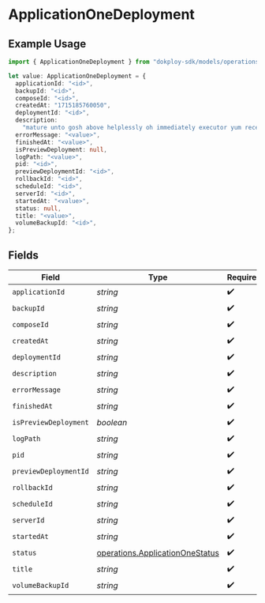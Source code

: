 # ApplicationOneDeployment

## Example Usage

```typescript
import { ApplicationOneDeployment } from "dokploy-sdk/models/operations";

let value: ApplicationOneDeployment = {
  applicationId: "<id>",
  backupId: "<id>",
  composeId: "<id>",
  createdAt: "1715185760050",
  deploymentId: "<id>",
  description:
    "mature unto gosh above helplessly oh immediately executor yum receptor",
  errorMessage: "<value>",
  finishedAt: "<value>",
  isPreviewDeployment: null,
  logPath: "<value>",
  pid: "<id>",
  previewDeploymentId: "<id>",
  rollbackId: "<id>",
  scheduleId: "<id>",
  serverId: "<id>",
  startedAt: "<value>",
  status: null,
  title: "<value>",
  volumeBackupId: "<id>",
};
```

## Fields

| Field                                                                              | Type                                                                               | Required                                                                           | Description                                                                        |
| ---------------------------------------------------------------------------------- | ---------------------------------------------------------------------------------- | ---------------------------------------------------------------------------------- | ---------------------------------------------------------------------------------- |
| `applicationId`                                                                    | *string*                                                                           | :heavy_check_mark:                                                                 | N/A                                                                                |
| `backupId`                                                                         | *string*                                                                           | :heavy_check_mark:                                                                 | N/A                                                                                |
| `composeId`                                                                        | *string*                                                                           | :heavy_check_mark:                                                                 | N/A                                                                                |
| `createdAt`                                                                        | *string*                                                                           | :heavy_check_mark:                                                                 | N/A                                                                                |
| `deploymentId`                                                                     | *string*                                                                           | :heavy_check_mark:                                                                 | N/A                                                                                |
| `description`                                                                      | *string*                                                                           | :heavy_check_mark:                                                                 | N/A                                                                                |
| `errorMessage`                                                                     | *string*                                                                           | :heavy_check_mark:                                                                 | N/A                                                                                |
| `finishedAt`                                                                       | *string*                                                                           | :heavy_check_mark:                                                                 | N/A                                                                                |
| `isPreviewDeployment`                                                              | *boolean*                                                                          | :heavy_check_mark:                                                                 | N/A                                                                                |
| `logPath`                                                                          | *string*                                                                           | :heavy_check_mark:                                                                 | N/A                                                                                |
| `pid`                                                                              | *string*                                                                           | :heavy_check_mark:                                                                 | N/A                                                                                |
| `previewDeploymentId`                                                              | *string*                                                                           | :heavy_check_mark:                                                                 | N/A                                                                                |
| `rollbackId`                                                                       | *string*                                                                           | :heavy_check_mark:                                                                 | N/A                                                                                |
| `scheduleId`                                                                       | *string*                                                                           | :heavy_check_mark:                                                                 | N/A                                                                                |
| `serverId`                                                                         | *string*                                                                           | :heavy_check_mark:                                                                 | N/A                                                                                |
| `startedAt`                                                                        | *string*                                                                           | :heavy_check_mark:                                                                 | N/A                                                                                |
| `status`                                                                           | [operations.ApplicationOneStatus](../../models/operations/applicationonestatus.md) | :heavy_check_mark:                                                                 | N/A                                                                                |
| `title`                                                                            | *string*                                                                           | :heavy_check_mark:                                                                 | N/A                                                                                |
| `volumeBackupId`                                                                   | *string*                                                                           | :heavy_check_mark:                                                                 | N/A                                                                                |